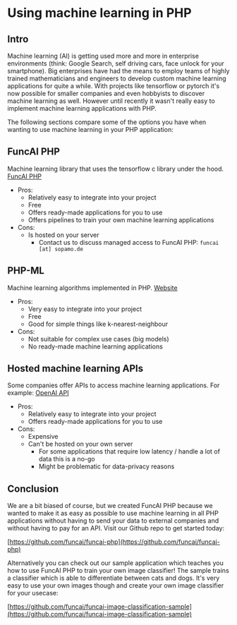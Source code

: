 # Using machine learning in PHP

## Intro
Machine learning (AI) is getting used more and more in enterprise environments (think: Google Search, self driving cars, face unlock for your smartphone). Big enterprises have had the means to employ teams of highly trained mathematicians and engineers to develop custom machine learning applications for quite a while. With projects like tensorflow or pytorch it's now possible for smaller companies and even hobbyists to discover machine learning as well. However until recently it wasn't really easy to implement machine learning applications with PHP.

The following sections compare some of the options you have when wanting to use machine learning in your PHP application:


## FuncAI PHP
Machine learning library that uses the tensorflow c library under the hood. [FuncAI PHP](https://php.funcai.net)

* Pros:
  * Relatively easy to integrate into your project
  * Free
  * Offers ready-made applications for you to use
  * Offers pipelines to train your own machine learning applications
* Cons:
  * Is hosted on your server
    * Contact us to discuss managed access to FuncAI PHP: `funcai [at] sopamo.de`

## PHP-ML
Machine learning algorithms implemented in PHP. [Website](https://github.com/jorgecasas/php-ml)

* Pros:
  * Very easy to integrate into your project
  * Free
  * Good for simple things like k-nearest-neighbour
* Cons:
  * Not suitable for complex use cases (big models)
  * No ready-made machine learning applications


## Hosted machine learning APIs
Some companies offer APIs to access machine learning applications. For example: [OpenAI API](https://openai.com/api/)

* Pros:
  * Relatively easy to integrate into your project
  * Offers ready-made applications for you to use
* Cons:
  * Expensive
  * Can't be hosted on your own server
    * For some applications that require low latency / handle a lot of data this is a no-go
    * Might be problematic for data-privacy reasons


## Conclusion

We are a bit biased of course, but we created FuncAI PHP because we wanted to make it as easy as possible to use machine learning in all PHP applications without having to send your data to external companies and without having to pay for an API. Visit our Github repo to get started today:

[https://github.com/funcai/funcai-php](https://github.com/funcai/funcai-php)

Alternatively you can check out our sample application which teaches you how to use FuncAI PHP to train your own image classifier! The sample trains a classifier which is able to differentiate between cats and dogs. It's very easy to use your own images though and create your own image classifier for your usecase:

[https://github.com/funcai/funcai-image-classification-sample](https://github.com/funcai/funcai-image-classification-sample)
